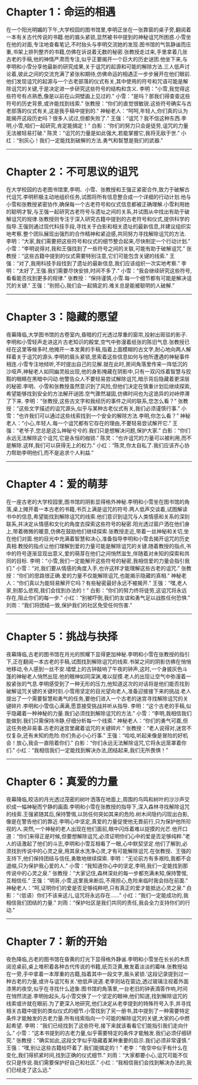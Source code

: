 # Chapter 1：命运的相遇

在一个阳光明媚的下午,大学校园的图书馆里,李明正坐在一张靠窗的桌子旁,翻阅着一本有关古代传说的书籍.他的眉头紧锁,显然被书中提到的神秘诅咒所困惑.小雪坐在他的对面,专注地查看笔记,不时抬头与李明交流她的发现.图书馆的气氛静谧而庄重,书架上排列整齐的书籍,仿佛在诉说着无数的秘密.张教授走过来,手里拿着几张古老的手稿,他的神情严肃而专注,似乎正要揭开一个巨大的历史谜团.他坐下来,与李明和小雪分享他最新的研究成果,关于诅咒的起源和可能的解除方法.三人低声讨论着,彼此之间的交流充满了紧张和期待,仿佛命运的相遇正一步步展开在他们眼前.他们发现诅咒的起源与一个古老部落的仪式有关,其中使用的符号和咒语可能是解除诅咒的关键,于是决定进一步研究这些符号的结构和含义.
李明：“小雪,我觉得这些符号有点熟悉,像是以前在山洞壁画上见过的.”
小雪：“是吗？那我们得查查这些符号的历史背景,或许能找到线索.”
张教授：“你们的直觉很敏锐.这些符号确实与古老部落的仪式有关,这是我手稿中提到的.”
神秘老人：“呵呵,年轻人,你们真的认为能揭开这段历史吗？很多人试过,但都失败了.”
王强：“诅咒？我不信这种东西.李明,小雪,咱们一起研究,肯定能搞定！”
白影：“你们的努力只会是徒劳,诅咒的力量无法被轻易打破.”
陈灵：“诅咒的力量是如此强大,若能掌握它,我将无敌于世.”
小红：“别灰心！我们一定能找到破解的方法.勇气和智慧是我们的武器.”

----------------------------------------

# Chapter 2：不可思议的诅咒

在大学校园的古老图书馆里,李明、小雪、张教授和王强正紧密合作,致力于破解古代诅咒.李明积极主动地组织任务,试图将所有信息整合成一个详细的行动计划.他与小雪和张教授紧密协作,确保每一个古老符号和仪式信息都被正确理解.小雪利用她的聪明才智,与王强一起研究古老符号与遗址之间的关系,并试图从中找出有助于破解诅咒的规律.张教授则专注于深入研究古籍中提到的古老符号和仪式,提供科学的指导.王强则通过现代科技手段,寻找关于白影和相关遗址的最新信息,并建议组织实地考察.整个团队展现出强烈的合作精神和紧迫感,共同努力寻找解除诅咒的方法.
李明：“大家,我们需要把这些符号和仪式的细节整合起来,尽快制定一个行动计划.”
小雪：“李明说得对,我和王强找到了一些符号之间的关联,可能有助于破解诅咒.”
张教授：“这些古籍中提到的仪式需要特别注意,它们可能包含关键的线索.”
王强：“对了,我用科技手段找到了遗址的最新信息,我们应该组织一次实地考察.”
李明：“太好了,王强.我们需要尽快安排,时间不多了.”
小雪：“我会继续研究这些符号,看看能否找到更多的规律.”
张教授：“保持谨慎,小雪.每一个细节都有可能是解决诅咒的关键.”
王强：“别担心,我们会一起搞定的.难关总是能被聪明的人破解.”

----------------------------------------

# Chapter 3：隐藏的愿望

夜幕降临,大学图书馆的古卷室内,昏暗的灯光透过厚重的窗帘,投射出斑驳的影子.李明和小雪轻声走进这片古老知识的殿堂,空气中弥漫着纸张的陈旧气息.张教授已经在这里等候多时,他摊开一本发黄的手稿,指着上面模糊的古文字,耐心地向两人解释着关于诅咒的源头.李明的眉头紧锁,思索着这些信息如何与他所遭遇的神秘事件相连.小雪专注地倾听,不时提出自己的见解.就在此时,房间角落里传来一阵低沉的沙哑声,神秘老人如同幽灵般出现,他的身影掩藏在阴影中,只有一双闪烁着智慧与狡黠的眼睛在黑暗中闪动.他警告众人不要轻易尝试解除诅咒,暗示背后隐藏着更深层的秘密.李明、小雪和张教授虽然意识到了风险,但他们决定在慎重计划后继续探索,希望能够找到安全的方法解开谜团.空气骤然凝固,仿佛时间也为这诡异的对峙停滞了下来.
李明：“张教授,这些古文字和我经历的事件之间的联系,您怎么看？”
张教授：“这些文字描述的诅咒源头,似乎与某种古老仪式有关,我们必须谨慎行事.”
小雪：“也许我们可以通过这些线索找到一个安全的解除方法.李明,你怎么看？”
神秘老人：“小心,年轻人.每一个诅咒都有它存在的理由,不要轻易尝试解开它.”
王强：“老爷子,您总是这么神秘兮兮的.我们只是想解决问题,保护大家.”
白影：“你们永远无法解除这个诅咒,它是永恒的枷锁.”
陈灵：“也许诅咒的力量可以被利用,而不是解除.这样,我们可以获得无上的权力.”
小红：“陈灵,你太自私了.我们应该齐心协力帮助李明他们,而不是追求个人利益.”

----------------------------------------

# Chapter 4：爱的萌芽

在一座古老的大学校园里,图书馆的阴影显得格外神秘.李明和小雪坐在图书馆的角落,桌上摊开着一本古老的书籍,书页上满是诅咒的符号.两人低声交谈着,试图解读书中的信息,希望能找到解除诅咒的线索.他们意识到诅咒与人类情感和关系的深刻联系,并决定从情感和文化的角度去探索这些符号的秘密.阳光透过窗户洒在他们身上,带着微微的暖意,仿佛在鼓励他们继续探索.张教授走近,带着一丝神秘和关切,坐在他们对面.他的目光中充满着智慧和决心,准备指导李明和小雪去揭开诅咒的历史真相.教授的指点让他们理解到爱的力量可能是解除诅咒的关键.随着教授的指点,书中的符号逐渐显现出意义,爱的萌芽在他们之间悄然滋生,伴随着对未知的探索和共同的目标.
李明：“小雪,我们一定能解开这些符号的秘密,我相信爱的力量会指引我们.”
小雪：“对,我们要从情感的角度入手,也许这样才能理解这些古老的诅咒.”
张教授：“你们的思路很正确.爱的力量不仅能解除诅咒,也能揭示隐藏的真相.”
神秘老人：“你们真以为能轻易解开它吗？有些秘密最好永远不被揭开.”
王强：“嘿,老人家,别那么悲观,我们会找到办法的！”
白影：“你们的努力终将徒劳,这诅咒将永远存在,阻止你们的每一步.”
小红：“别被吓倒,我们的友谊和勇气足以战胜任何恐惧.”
刘雨：“我们将团结一致,保护我们的社区免受任何伤害.”

----------------------------------------

# Chapter 5：挑战与抉择

夜幕降临,古老的图书馆在月光的照耀下显得更加神秘.李明和小雪在张教授的指引下,正在翻阅一本古老的手稿,试图找到解除诅咒的线索.书架之间的阴影仿佛在悄悄地移动,令人感到一丝不安.墙壁上的古钟敲响了午夜的钟声,这时,一个身披灰色斗篷的神秘老人悄然出现.他的眼神如同深渊,难以捉摸.老人的出现让空气中弥漫着一股紧张的气息.李明感受到了一种无形的压力,他知道这次的对话将是他们能否找到破解诅咒关键的关键时刻.小雪用坚定的目光望向老人,准备迎接接下来的挑战.老人提出了一个需要智慧和勇气的任务,要他们进入一个古老的迷宫寻找解除诅咒的关键碎片.李明和小雪信心满满,愿意接受挑战并听从指导.
李明：“这个古老的手稿,似乎隐藏着一种神秘的力量.我们必须找到解除诅咒的方法.”
小雪：“李明,我相信我们能做到.我们只需保持冷静,仔细分析每一个线索.”
神秘老人：“你们的勇气可嘉,但这任务绝非易事.古老的迷宫里藏着诅咒的关键碎片.”
张教授：“老人说得对,迷宫不仅复杂,还有未知的危险.你们务必小心行事.”
王强：“哈哈,听起来像是冒险的好机会！放心,我会一直陪着你们.”
白影：“你们永远无法解除诅咒,它将永远笼罩着你们.”
小红：“我相信我们一定能找到解决办法,团结起来,我们无所畏惧！”

----------------------------------------

# Chapter 6：真爱的力量

夜幕降临,皎洁的月光透过茂密的树叶洒落在地面上,周围的鸟鸣和树叶的沙沙声交织成一幅神秘而宁静的画面.李明和小雪在张教授的指导下,深入森林寻找解除诅咒的线索.王强紧随其后,保持警惕,以防任何突如其来的危险.树木间隐约闪现出白影,像是在警告他们的靠近.李明心中坚定,真爱的力量促使他无畏前行,只为保护他所珍视的人.突然,一个神秘的老人出现在他们面前,眼中闪烁着难以捉摸的光芒.他开口道：“你们来得正是时候,但要想解除诅咒,必须证明你们心中的爱是否足够纯粹.”老人的话激起了他们的斗志,李明和小雪互相看了一眼,心中默契坚定.他们了解到,必须找到传说中的心灵之泉,用其泉水洗净心灵,才有可能解除诅咒.在张教授、王强的支持下,他们保持团结与信任,勇敢地继续探索.
李明：“无论前方有多艰险,我都不会退缩,只为保护我心爱的人.”
小雪：“我知道你心中的坚定,李明,我们一定能找到那传说中的心灵之泉.”
张教授：“大家记住,森林深处的每一步都充满未知,保持警惕,互相信任.”
王强：“明哥,小雪,这里我来断后,不用担心,危险来临时我会挡在前面.”
神秘老人：“呵,证明你们的爱是否足够纯粹吧,只有真正的爱才能抵达心灵之泉.”
白影：“（低语）你们不该来这儿,诅咒将永远存在……”
小红：“我们一定能成功的,我相信我们团结的力量.”
刘雨：“保护社区是我们共同的责任,我会全力支持你们的行动.”

----------------------------------------

# Chapter 7：新的开始

夜色降临,古老的图书馆在昏黄的灯光下显得格外静谧.李明和小雪坐在长长的木质阅览桌前,桌上堆积着各种古代传说的书籍,纸页泛黄,散发着淡淡的霉味.张教授站在一旁,手中拿着一本厚重的古籍,指着其中一段文字,眉头紧锁.'这段记录提到过一种古老的力量,或许与诅咒有关.'他低声说道.老李则站在窗边,透过玻璃注视着外面漆黑的夜空,似乎在寻找什么迹象.图书馆的角落里,一台老旧的钟表滴答作响,时间在悄然流逝.李明抬起头,与小雪交换了一个坚定的眼神,他们知道,找到解除诅咒的线索或许就在眼前.为了更深入地研究,他们决定从老李提到的特殊符号入手,并寻找相关古籍中提到的类似仪式的细节.小雪找到了另一册书,其中提到了一种需要特定条件才能触发的古老力量.所有线索指向一个可能的解除诅咒的关键,大家的心中燃起希望.
李明：“我们已经找到了这些符号,接下来就该看看它们能指引我们走向什么.”
小雪：“这本书提到的古老力量,似乎需要特定的条件才能触发.我们必须仔细研究.”
张教授：“确实如此,这段文字似乎隐藏着某种重要的启示.我们必须非常谨慎.”
王强：“嘿,别让这些古籍给吓着了.我们能搞定的！”
老李：“夜空中似乎有什么在变化,我们得抓紧时间,找到正确的仪式细节.”
刘雨：“大家都要小心,诅咒可能不仅仅只是传说.我们需要保护好自己和社区.”
小红：“我相信我们会找到解决办法的,我们已经走了这么远.”

----------------------------------------
